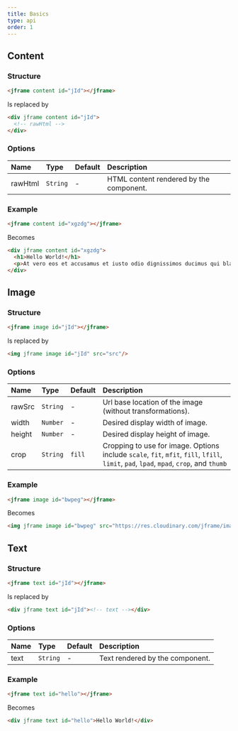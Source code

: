 ```yaml
---
title: Basics
type: api
order: 1
---
```


## Content

### Structure
``` html
<jframe content id="jId"></jframe>
```
Is replaced by
```html
<div jframe content id="jId">
  <!-- rawHtml -->
</div>
```

### Options
| Name | Type | Default | Description |
|:---- |:---- |:------- |:----------- |
| rawHtml | `String` | - | HTML content rendered by the component. |

### Example
  ``` html
  <jframe content id="xgzdg"></jframe>
  ```
  Becomes
  ``` html
  <div jframe content id="xgzdg">
    <h1>Hello World!</h1>
    <p>At vero eos et accusamus et iusto odio dignissimos ducimus qui blanditiis praesentium voluptatum deleniti atque corrupti quos dolores et quas molestias excepturi sint occaecati cupiditate non provident, similique sunt in culpa qui officia deserunt mollitia animi, id est laborum et dolorum fuga. Et harum quidem rerum facilis est et expedita distinctio.</p>
  </div>
  ```
<a class="guide-link"></a>

## Image

### Structure
``` html
<jframe image id="jId"></jframe>
```
Is replaced by
```html
<img jframe image id="jId" src="src"/>
```

### Options
| Name | Type | Default | Description |
|:---- |:---- |:------- |:----------- |
| rawSrc | `String` | - | Url base location of the image (without transformations). |
| width | `Number` | - | Desired display width of image. |
| height | `Number` | - | Desired display height of image. |
| crop | `String` | `fill` | Cropping to use for image. Options include `scale`, `fit`, `mfit`, `fill`, `lfill`, `limit`, `pad`, `lpad`, `mpad`, `crop`, and `thumb` |

### Example
  ``` html
  <jframe image id="bwpeg"></jframe>
  ```
  Becomes
  ``` html
  <img jframe image id="bwpeg" src="https://res.cloudinary.com/jframe/image/upload/c_fill,h_200,w_600/v1481693531/library-image.jpg"/>
  ```
<a class="guide-link"></a>

## Text

### Structure
``` html
<jframe text id="jId"></jframe>
```
Is replaced by
```html
<div jframe text id="jId"><!-- text --></div>
```

### Options
| Name | Type | Default | Description |
|:---- |:---- |:------- |:----------- |
| text | `String` | - | Text rendered by the component. |

### Example
  ``` html
  <jframe text id="hello"></jframe>
  ```
  Becomes
  ``` html
  <div jframe text id="hello">Hello World!</div>
  ```
<a class="guide-link"></a>
